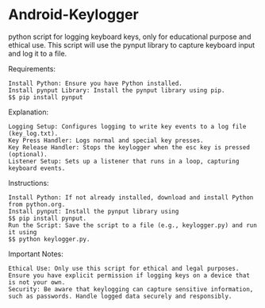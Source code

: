 # Android-Keylogger
python script for logging keyboard keys, only for educational purpose and ethical use.
This script will use the pynput library to capture keyboard input and log it to a file.

Requirements:

    Install Python: Ensure you have Python installed.
    Install pynput Library: Install the pynput library using pip.
    $$ pip install pynput
    
Explanation:

    Logging Setup: Configures logging to write key events to a log file (key_log.txt).
    Key Press Handler: Logs normal and special key presses.
    Key Release Handler: Stops the keylogger when the esc key is pressed (optional).
    Listener Setup: Sets up a listener that runs in a loop, capturing keyboard events.

Instructions:

    Install Python: If not already installed, download and install Python from python.org.
    Install pynput: Install the pynput library using 
    $$ pip install pynput.
    Run the Script: Save the script to a file (e.g., keylogger.py) and run it using
    $$ python keylogger.py.

Important Notes:

    Ethical Use: Only use this script for ethical and legal purposes. Ensure you have explicit permission if logging keys on a device that is not your own.
    Security: Be aware that keylogging can capture sensitive information, such as passwords. Handle logged data securely and responsibly.
